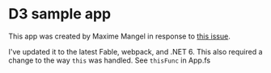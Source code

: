 # D3 sample app

This app was created by Maxime Mangel in response to [this issue](https://github.com/fable-compiler/Fable/issues/1822).

I've updated it to the latest Fable, webpack, and .NET 6. This also required a change to the way `this` was handled. See `thisFunc` in App.fs